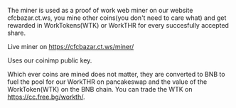 The miner is used as a proof of work web miner on our website cfcbazar.ct.ws, you mine other coins(you don't need to care what) and get rewarded in WorkTokens(WTK) or WorkTHR for every succesfully accepted share.

Live miner on https://cfcbazar.ct.ws/miner/

Uses our coinimp public key.

Which ever coins are mined does not matter, they are converted to BNB to fuel the pool for our WorkTHR on pancakeswap and the value of the WorkToken(WTK) on the BNB chain. You can trade the WTK on https://cc.free.bg/workth/.
